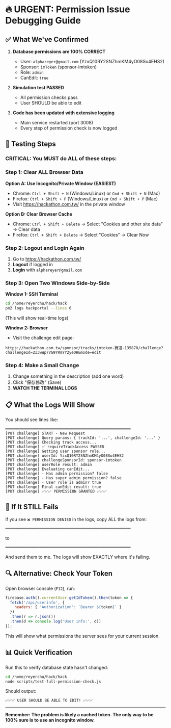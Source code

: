# 🔥 URGENT: Permission Issue Debugging Guide

## ✅ What We've Confirmed

1. **Database permissions are 100% CORRECT**
   - User: `alphareyer@gmail.com` (YzxQ10RY2SNZhmKM4yO08So4EHS2)
   - Sponsor: `imToken` (sponsor-imtoken)
   - Role: `admin`
   - CanEdit: `true`

2. **Simulation test PASSED**
   - All permission checks pass
   - User SHOULD be able to edit

3. **Code has been updated with extensive logging**
   - Main service restarted (port 3008)
   - Every step of permission check is now logged

## 🧪 Testing Steps

### CRITICAL: You MUST do ALL of these steps:

### Step 1: Clear ALL Browser Data

**Option A: Use Incognito/Private Window (EASIEST)**
- Chrome: `Ctrl + Shift + N` (Windows/Linux) or `Cmd + Shift + N` (Mac)
- Firefox: `Ctrl + Shift + P` (Windows/Linux) or `Cmd + Shift + P` (Mac)
- Visit https://hackathon.com.tw/ in the private window

**Option B: Clear Browser Cache**
- Chrome: `Ctrl + Shift + Delete` → Select "Cookies and other site data" → Clear data
- Firefox: `Ctrl + Shift + Delete` → Select "Cookies" → Clear Now

### Step 2: Logout and Login Again

1. Go to https://hackathon.com.tw/
2. **Logout** if logged in
3. **Login** with `alphareyer@gmail.com`

### Step 3: Open Two Windows Side-by-Side

**Window 1: SSH Terminal**
```bash
cd /home/reyerchu/hack/hack
pm2 logs hackportal --lines 0
```
(This will show real-time logs)

**Window 2: Browser**
- Visit the challenge edit page:
```
https://hackathon.com.tw/sponsor/tracks/imtoken-賽道-135870/challenge?challengeId=2I3wWp7VG9YRmYY2yeOH&mode=edit
```

### Step 4: Make a Small Change

1. Change something in the description (add one word)
2. Click "保存修改" (Save)
3. **WATCH THE TERMINAL LOGS**

## 📋 What the Logs Will Show

You should see lines like:
```
═══════════════════════════════════════════════════════
[PUT challenge] START - New Request
[PUT challenge] Query params: { trackId: '...', challengeId: '...' }
[PUT challenge] Checking track access...
[PUT challenge] ✅ requireTrackAccess PASSED
[PUT challenge] Getting user sponsor role...
[PUT challenge] userId: YzxQ10RY2SNZhmKM4yO08So4EHS2
[PUT challenge] challengeSponsorId: sponsor-imtoken
[PUT challenge] userRole result: admin
[PUT challenge] Evaluating canEdit...
[PUT challenge] - Has admin permission? false
[PUT challenge] - Has super_admin permission? false
[PUT challenge] - User role is admin? true
[PUT challenge] Final canEdit result: true
[PUT challenge] ✅✅✅ PERMISSION GRANTED ✅✅✅
```

## 🚨 If It STILL Fails

If you see `❌ PERMISSION DENIED` in the logs, copy ALL the logs from:
```
═══════════════════════════════════════════════════════
```
to
```
═══════════════════════════════════════════════════════
```

And send them to me. The logs will show EXACTLY where it's failing.

## 🔍 Alternative: Check Your Token

Open browser console (`F12`), run:
```javascript
firebase.auth().currentUser.getIdToken().then(token => {
  fetch('/api/userinfo', {
    headers: { 'Authorization': `Bearer ${token}` }
  })
  .then(r => r.json())
  .then(d => console.log('User info:', d))
});
```

This will show what permissions the server sees for your current session.

## 📊 Quick Verification

Run this to verify database state hasn't changed:
```bash
cd /home/reyerchu/hack/hack
node scripts/test-full-permission-check.js
```

Should output:
```
✅✅✅ USER SHOULD BE ABLE TO EDIT! ✅✅✅
```

---

**Remember: The problem is likely a cached token. The only way to be 100% sure is to use an incognito window.**

